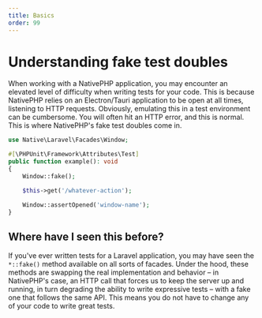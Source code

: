 ```yaml
---
title: Basics
order: 99
---
```

# Understanding fake test doubles
When working with a NativePHP application, you may encounter an elevated level of difficulty when writing tests for your code.
This is because NativePHP relies on an Electron/Tauri application to be open at all times, listening to HTTP requests. Obviously,
emulating this in a test environment can be cumbersome. You will often hit an HTTP error, and this is normal. This is where
NativePHP's fake test doubles come in.

```php
use Native\Laravel\Facades\Window;

#[\PHPUnit\Framework\Attributes\Test]
public function example(): void
{
    Window::fake();

    $this->get('/whatever-action');

    Window::assertOpened('window-name');
}
```

## Where have I seen this before?

If you've ever written tests for a Laravel application, you may have seen the `*::fake()` method available on
all sorts of facades. Under the hood, these methods are swapping the real implementation and behavior – in NativePHP's case,
an HTTP call that forces us to keep the server up and running, in turn degrading the ability to write expressive tests – with a fake one 
that follows the same API. This means you do not have to change any of your code to write great tests.
